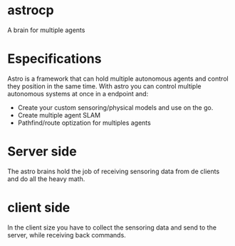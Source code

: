 # astrocp
A brain for multiple agents



# Especifications 
Astro is a framework that can hold multiple autonomous agents and control they position in the same time.
With astro you can control multiple autonomous systems at once in a endpoint and:
  * Create your custom sensoring/physical models and use on the go.
  * Create multiple agent SLAM
  * Pathfind/route optization for multiples agents
  
# Server side 

The astro brains hold the job of receiving sensoring data from de clients and do all the heavy math.

# client side

In the client size you have to collect the sensoring data and send to the server, while receiving back commands.
  

